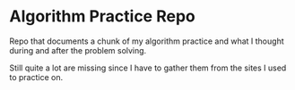 # Algorithm Practice Repo

Repo that documents a chunk of my algorithm practice and what I thought during and after the problem solving.

Still quite a lot are missing since I have to gather them from the sites I used to practice on.
